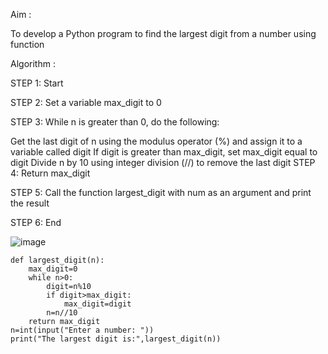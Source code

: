 Aim :

To develop a Python program to find the largest digit from a number using function



Algorithm :

STEP 1: Start

STEP 2: Set a variable max_digit to 0

STEP 3: While n is greater than 0, do the following:

Get the last digit of n using the modulus operator (%) and assign it to a variable called digit
If digit is greater than max_digit, set max_digit equal to digit
Divide n by 10 using integer division (//) to remove the last digit
STEP 4: Return max_digit

STEP 5: Call the function largest_digit with num as an argument and print the result

STEP 6: End

![image](https://github.com/user-attachments/assets/fa97132a-7e15-4330-8776-3ddce5e332c0)

    def largest_digit(n):
	    max_digit=0
	    while n>0:
		    digit=n%10
		    if digit>max_digit:
			    max_digit=digit
		    n=n//10
	    return max_digit
    n=int(input("Enter a number: "))
    print("The largest digit is:",largest_digit(n))
